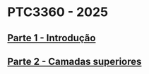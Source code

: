 # PTC3360 - 2025

## [Parte 1 - Introdução](parte1_introducao/parte1.md)

## [Parte 2 - Camadas superiores](parte2_camadassuperiores/parte2.md)

<!--PARTE 3-->
<!--
# Parte 3 - Camadas de enlace e física (4 aulas)
3.1. Introdução
3.2. Controle de acesso ao canal compartilhado e endereçamento MAC
3.3. Rádio enlaces
-->

<!--PARTE 4-->
<!--
# Parte 4 - Comunicações digitais e sua aplicação na camada física (11,5 aulas)
4.1. Análise e operações sobre sinais
4.2. Sinais aleatórios e filtro casado
4.3. Modulação digital em banda base - caso binário
4.4. Modulação digital em banda base - caso M-ário
4.5. Modulação digital em banda passante (sistemas com portadora) -->


<!--PARTE 5-->
<!--
# Parte 5 - Conclusões e perspectivas (0,5 aula)
...
-->